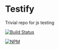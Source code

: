 Testify
=======

Trivial repo for js testing

[![Build Status](https://travis-ci.org/voidabhi/testify.svg)](https://travis-ci.org/voidabhi/testify)

[![NPM](https://nodei.co/npm/tagstar.png?downloads=true&stars=true)](https://nodei.co/npm/tagstar/)
